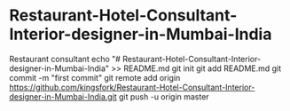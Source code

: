 # Restaurant-Hotel-Consultant-Interior-designer-in-Mumbai-India
Restaurant consultant
echo "# Restaurant-Hotel-Consultant-Interior-designer-in-Mumbai-India" >> README.md
git init
git add README.md
git commit -m "first commit"
git remote add origin https://github.com/kingsfork/Restaurant-Hotel-Consultant-Interior-designer-in-Mumbai-India.git
git push -u origin master

